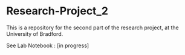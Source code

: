 # Research-Project_2
This is a repository for the second part of the research project, at the University of Bradford.

See Lab Notebook : [in progress]
